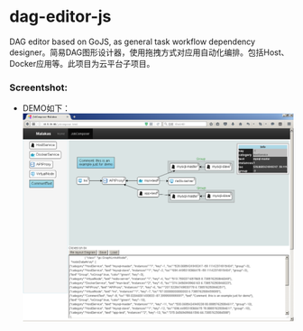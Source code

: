# dag-editor-js
DAG editor based on GoJS, as general task workflow dependency designer。简易DAG图形设计器，使用拖拽方式对应用自动化编排。包括Host、Docker应用等。此项目为云平台子项目。


### Screentshot:
* DEMO如下：
![image](job-composer.png)  
